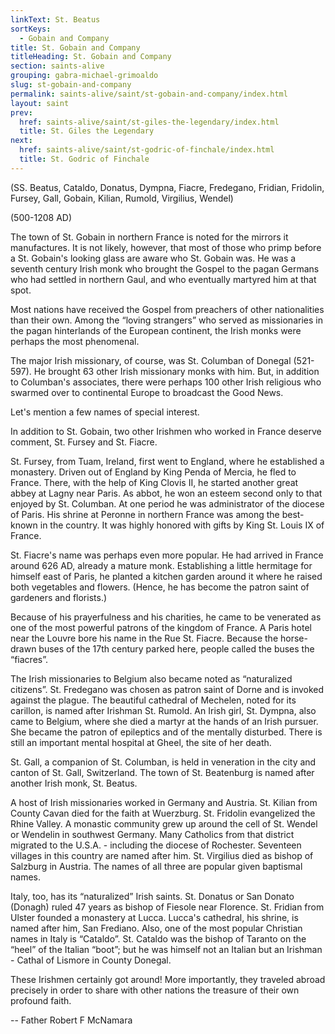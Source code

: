 ```yaml
---
linkText: St. Beatus
sortKeys:
  - Gobain and Company
title: St. Gobain and Company
titleHeading: St. Gobain and Company
section: saints-alive
grouping: gabra-michael-grimoaldo
slug: st-gobain-and-company
permalink: saints-alive/saint/st-gobain-and-company/index.html
layout: saint
prev:
  href: saints-alive/saint/st-giles-the-legendary/index.html
  title: St. Giles the Legendary
next:
  href: saints-alive/saint/st-godric-of-finchale/index.html
  title: St. Godric of Finchale
---
```

(SS. Beatus, Cataldo, Donatus, Dympna, Fiacre, Fredegano, Fridian, Fridolin, Fursey, Gall, Gobain, Kilian, Rumold, Virgilius, Wendel)

(500-1208 AD)

The town of St. Gobain in northern France is noted for the mirrors it manufactures. It is not likely, however, that most of those who primp before a St. Gobain's looking glass are aware who St. Gobain was. He was a seventh century Irish monk who brought the Gospel to the pagan Germans who had settled in northern Gaul, and who eventually martyred him at that spot.

Most nations have received the Gospel from preachers of other nationalities than their own. Among the “loving strangers” who served as missionaries in the pagan hinterlands of the European continent, the Irish monks were perhaps the most phenomenal.

The major Irish missionary, of course, was St. Columban of Donegal (521-597). He brought 63 other Irish missionary monks with him. But, in addition to Columban's associates, there were perhaps 100 other Irish religious who swarmed over to continental Europe to broadcast the Good News.

Let's mention a few names of special interest.

In addition to St. Gobain, two other Irishmen who worked in France deserve comment, St. Fursey and St. Fiacre.

St. Fursey, from Tuam, Ireland, first went to England, where he established a monastery. Driven out of England by King Penda of Mercia, he fled to France. There, with the help of King Clovis II, he started another great abbey at Lagny near Paris. As abbot, he won an esteem second only to that enjoyed by St. Columban. At one period he was administrator of the diocese of Paris. His shrine at Peronne in northern France was among the best-known in the country. It was highly honored with gifts by King St. Louis IX of France.

St. Fiacre's name was perhaps even more popular. He had arrived in France around 626 AD, already a mature monk. Establishing a little hermitage for himself east of Paris, he planted a kitchen garden around it where he raised both vegetables and flowers. (Hence, he has become the patron saint of gardeners and florists.)

Because of his prayerfulness and his charities, he came to be venerated as one of the most powerful patrons of the kingdom of France. A Paris hotel near the Louvre bore his name in the Rue St. Fiacre. Because the horse-drawn buses of the 17th century parked here, people called the buses the “fiacres”.

The Irish missionaries to Belgium also became noted as “naturalized citizens”. St. Fredegano was chosen as patron saint of Dorne and is invoked against the plague. The beautiful cathedral of Mechelen, noted for its carillon, is named after Irishman St. Rumold. An Irish girl, St. Dympna, also came to Belgium, where she died a martyr at the hands of an Irish pursuer. She became the patron of epileptics and of the mentally disturbed. There is still an important mental hospital at Gheel, the site of her death.

St. Gall, a companion of St. Columban, is held in veneration in the city and canton of St. Gall, Switzerland. The town of St. Beatenburg is named after another Irish monk, St. Beatus.

A host of Irish missionaries worked in Germany and Austria. St. Kilian from County Cavan died for the faith at Wuerzburg. St. Fridolin evangelized the Rhine Valley. A monastic community grew up around the cell of St. Wendel or Wendelin in southwest Germany. Many Catholics from that district migrated to the U.S.A. - including the diocese of Rochester. Seventeen villages in this country are named after him. St. Virgilius died as bishop of Salzburg in Austria. The names of all three are popular given baptismal names.

Italy, too, has its “naturalized” Irish saints. St. Donatus or San Donato (Donagh) ruled 47 years as bishop of Fiesole near Florence. St. Fridian from Ulster founded a monastery at Lucca. Lucca's cathedral, his shrine, is named after him, San Frediano. Also, one of the most popular Christian names in Italy is “Cataldo”. St. Cataldo was the bishop of Taranto on the “heel” of the Italian “boot”; but he was himself not an Italian but an Irishman - Cathal of Lismore in County Donegal.

These Irishmen certainly got around! More importantly, they traveled abroad precisely in order to share with other nations the treasure of their own profound faith.

\-- Father Robert F McNamara